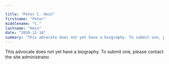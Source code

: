 ```yaml
---

title: "Peter C. Hein"
firstname: "Peter"
middlename: "C."
lastname: "Hein"
date: "2020-12-14"
summary: "This advocate does not yet have a biography. To submit one, please contact the site administrator."
---
```

This advocate does not yet have a biography. To submit one, please contact the site administrator.


